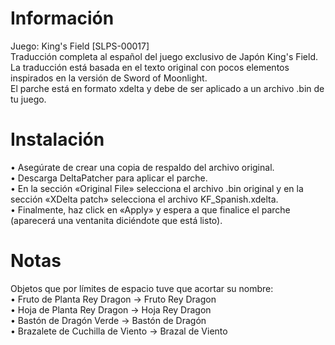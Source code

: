 # Información
Juego: King's Field [SLPS-00017] \
Traducción completa al español del juego exclusivo de Japón King's Field. \
La traducción está basada en el texto original con pocos elementos inspirados en la versión de Sword of Moonlight. \
El parche está en formato xdelta y debe de ser aplicado a un archivo .bin de tu juego.
# Instalación
• Asegúrate de crear una copia de respaldo del archivo original. \
• Descarga DeltaPatcher﻿﻿ para aplicar el parche. \
• En la sección «Original File» selecciona el archivo .bin original y en la sección «XDelta patch» selecciona el archivo KF_Spanish.xdelta.  \
• Finalmente, haz click en «Apply» y espera a que finalice el parche (aparecerá una ventanita diciéndote que está listo).
# Notas
Objetos que por límites de espacio tuve que acortar su nombre: \
• Fruto de Planta Rey Dragon → Fruto Rey Dragon \
• Hoja de Planta Rey Dragon → Hoja Rey Dragon \
• Bastón de Dragón Verde → Bastón de Dragón \
• Brazalete de Cuchilla de Viento → Brazal de Viento

